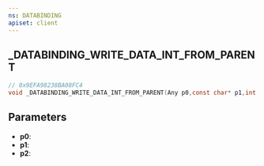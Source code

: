 ```yaml
---
ns: DATABINDING
apiset: client
---
```

## _DATABINDING_WRITE_DATA_INT_FROM_PARENT

```c
// 0x9EFA98238BA08FC4
void _DATABINDING_WRITE_DATA_INT_FROM_PARENT(Any p0,const char* p1,int p2);
```


## Parameters
* **p0**:
* **p1**:
* **p2**:



